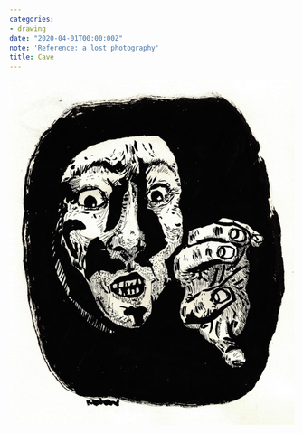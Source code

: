 ```yaml
---
categories:
- drawing
date: "2020-04-01T00:00:00Z"
note: 'Reference: a lost photography'
title: Cave
---
```


<img src="/assets/pages/art/images/cave.png">
